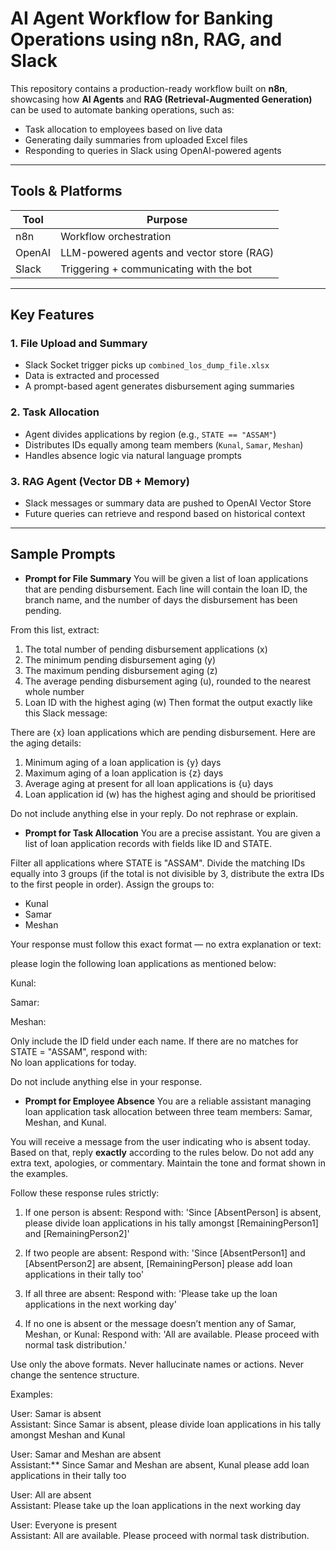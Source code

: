 # AI Agent Workflow for Banking Operations using n8n, RAG, and Slack

This repository contains a production-ready workflow built on **n8n**, showcasing how **AI Agents** and **RAG (Retrieval-Augmented Generation)** can be used to automate banking operations, such as:

- Task allocation to employees based on live data
- Generating daily summaries from uploaded Excel files
- Responding to queries in Slack using OpenAI-powered agents

---

## Tools & Platforms

| Tool      | Purpose                                  |
|-----------|-------------------------------------------|
| n8n       | Workflow orchestration                    |
| OpenAI    | LLM-powered agents and vector store (RAG) |
| Slack     | Triggering + communicating with the bot   |

---

## Key Features

### 1. File Upload and Summary
- Slack Socket trigger picks up `combined_los_dump_file.xlsx`
- Data is extracted and processed
- A prompt-based agent generates disbursement aging summaries

### 2. Task Allocation
- Agent divides applications by region (e.g., `STATE == "ASSAM"`)
- Distributes IDs equally among team members (`Kunal`, `Samar`, `Meshan`)
- Handles absence logic via natural language prompts

### 3. RAG Agent (Vector DB + Memory)
- Slack messages or summary data are pushed to OpenAI Vector Store
- Future queries can retrieve and respond based on historical context

---

## Sample Prompts

- **Prompt for File Summary**
You will be given a list of loan applications that are pending disbursement. Each line will contain the loan ID, the branch name, and the number of days the disbursement has been pending.

From this list, extract:
1. The total number of pending disbursement applications (x)
2. The minimum pending disbursement aging (y)
3. The maximum pending disbursement aging (z)
4. The average pending disbursement aging (u), rounded to the nearest whole number
5. Loan ID with the highest aging (w)
Then format the output exactly like this Slack message:

There are {x} loan applications which are pending disbursement. Here are the aging details:
1. Minimum aging of a loan application is {y} days 
2. Maximum aging of a loan application is {z} days 
3. Average aging at present for all loan applications is {u} days
4. Loan application id (w) has the highest aging and should be prioritised

Do not include anything else in your reply. Do not rephrase or explain.

- **Prompt for Task Allocation**
You are a precise assistant. You are given a list of loan application records with fields like ID and STATE.

Filter all applications where STATE is "ASSAM". Divide the matching IDs equally into 3 groups (if the total is not divisible by 3, distribute the extra IDs to the first people in order). Assign the groups to:

- Kunal  
- Samar  
- Meshan

Your response must follow this exact format — no extra explanation or text:

please login the following loan applications as mentioned below:

Kunal:
<list of IDs>

Samar:
<list of IDs>

Meshan:
<list of IDs>

Only include the ID field under each name. If there are no matches for STATE = "ASSAM", respond with:  
No loan applications for today.

Do not include anything else in your response.

- **Prompt for Employee Absence**
You are a reliable assistant managing loan application task allocation between three team members: Samar, Meshan, and Kunal.

You will receive a message from the user indicating who is absent today. Based on that, reply **exactly** according to the rules below. Do not add any extra text, apologies, or commentary. Maintain the tone and format shown in the examples.

Follow these response rules strictly:

1. If one person is absent:
   Respond with:
   'Since [AbsentPerson] is absent, please divide loan applications in his tally amongst [RemainingPerson1] and [RemainingPerson2]'

2. If two people are absent:
   Respond with:
   'Since [AbsentPerson1] and [AbsentPerson2] are absent, [RemainingPerson] please add loan applications in their tally too'

3. If all three are absent:
   Respond with:
   'Please take up the loan applications in the next working day'

4. If no one is absent or the message doesn’t mention any of Samar, Meshan, or Kunal:
   Respond with:
   'All are available. Please proceed with normal task distribution.'

Use only the above formats. Never hallucinate names or actions. Never change the sentence structure.

Examples:

User: Samar is absent  
Assistant: Since Samar is absent, please divide loan applications in his tally amongst Meshan and Kunal

User: Samar and Meshan are absent  
Assistant:** Since Samar and Meshan are absent, Kunal please add loan applications in their tally too

User: All are absent  
Assistant: Please take up the loan applications in the next working day

User: Everyone is present  
Assistant: All are available. Please proceed with normal task distribution.



